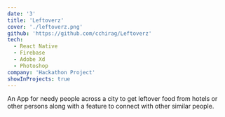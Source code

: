 ```yaml
---
date: '3'
title: 'Leftoverz'
cover: './leftoverz.png'
github: 'https://github.com/cchirag/Leftoverz'
tech:
  - React Native
  - Firebase
  - Adobe Xd
  - Photoshop
company: 'Hackathon Project'
showInProjects: true
---
```


An App for needy people across a city to get leftover food from hotels or other persons along with a feature to connect with other similar people.
